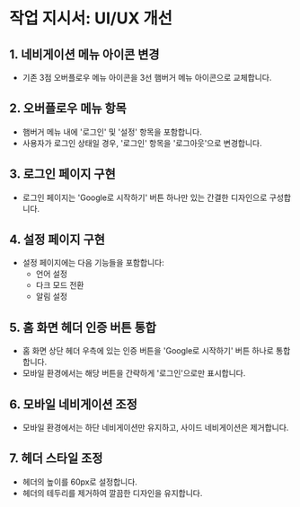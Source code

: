 # 작업 지시서: UI/UX 개선

## 1. 네비게이션 메뉴 아이콘 변경
- 기존 3점 오버플로우 메뉴 아이콘을 3선 햄버거 메뉴 아이콘으로 교체합니다.

## 2. 오버플로우 메뉴 항목
- 햄버거 메뉴 내에 '로그인' 및 '설정' 항목을 포함합니다.
- 사용자가 로그인 상태일 경우, '로그인' 항목을 '로그아웃'으로 변경합니다.

## 3. 로그인 페이지 구현
- 로그인 페이지는 'Google로 시작하기' 버튼 하나만 있는 간결한 디자인으로 구성합니다.

## 4. 설정 페이지 구현
- 설정 페이지에는 다음 기능들을 포함합니다:
    - 언어 설정
    - 다크 모드 전환
    - 알림 설정

## 5. 홈 화면 헤더 인증 버튼 통합
- 홈 화면 상단 헤더 우측에 있는 인증 버튼을 'Google로 시작하기' 버튼 하나로 통합합니다.
- 모바일 환경에서는 해당 버튼을 간략하게 '로그인'으로만 표시합니다.

## 6. 모바일 네비게이션 조정
- 모바일 환경에서는 하단 네비게이션만 유지하고, 사이드 네비게이션은 제거합니다.

## 7. 헤더 스타일 조정
- 헤더의 높이를 60px로 설정합니다.
- 헤더의 테두리를 제거하여 깔끔한 디자인을 유지합니다.
